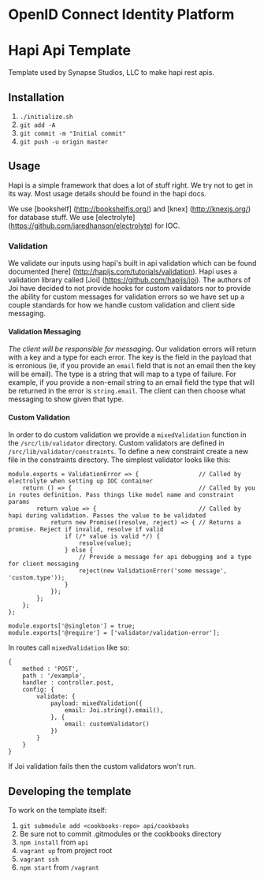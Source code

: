 # OpenID Connect Identity Platform

# Hapi Api Template
Template used by Synapse Studios, LLC to make hapi rest apis.

## Installation
1. `./initialize.sh`
1. `git add -A`
1. `git commit -m "Initial commit"`
1. `git push -u origin master`

## Usage
Hapi is a simple framework that does a lot of stuff right. We try not to get in its way. Most usage details should be found in the hapi docs.

We use [bookshelf] (http://bookshelfjs.org/) and [knex] (http://knexjs.org/) for database stuff.
We use [electrolyte] (https://github.com/jaredhanson/electrolyte) for IOC.

### Validation
We validate our inputs using hapi's built in api validation which can be found documented [here] (http://hapijs.com/tutorials/validation). Hapi uses a validation library called [Joi] (https://github.com/hapijs/joi). The authors of Joi have decided to not provide hooks for custom validators nor to provide the ability for custom messages for validation errors so we have set up a couple standards for how we handle custom validation and client side messaging.

#### Validation Messaging

*The client will be responsible for messaging*. Our validation errors will return with a key and a type for each error. The key is the field in the payload that is erronious (ie, if you provide an `email` field that is not an email then the key will be email). The type is a string that will map to a type of failure. For example, if you provide a non-email string to an email field the type that will be returned in the error is `string.email`. The client can then choose what messaging to show given that type.

#### Custom Validation

In order to do custom validation we provide a `mixedValidation` function in the `/src/lib/validator` directory. Custom validators are defined in `/src/lib/validator/constraints`. To define a new constraint create a new file in the constraints directory. The simplest validator looks like this:

```
module.exports = ValidationError => {                 // Called by electrolyte when setting up IOC container
    return () => {                                    // Called by you in routes definition. Pass things like model name and constraint params
        return value => {                             // Called by hapi during validation. Passes the value to be validated
            return new Promise((resolve, reject) => { // Returns a promise. Reject if invalid, resolve if valid
                if (/* value is valid */) {
                    resolve(value);
                } else {
                    // Provide a message for api debugging and a type for client messaging
                    reject(new ValidationError('some message', 'custom.type'));
                }
            });
        };
    };
};

module.exports['@singleton'] = true;
module.exports['@require'] = ['validator/validation-error'];
```

In routes call `mixedValidation` like so:

```
{
    method : 'POST',
    path : '/example',
    handler : controller.post,
    config: {
        validate: {
            payload: mixedValidation({
                email: Joi.string().email(),
            }, {
                email: customValidator()
            })
        }
    }
}
```

If Joi validation fails then the custom validators won't run.

## Developing the template
To work on the template itself:

1. `git submodule add <cookbooks-repo> api/cookbooks`
1. Be sure not to commit .gitmodules or the cookbooks directory
1. `npm install` from `api`
1. `vagrant up` from project root
1. `vagrant ssh`
1. `npm start` from `/vagrant`
